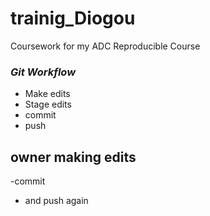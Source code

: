 # trainig_Diogou
Coursework for my ADC Reproducible Course

### *Git Workflow*

- Make edits
- Stage edits
- commit
- push

## owner making edits
-commit
- and push again 
